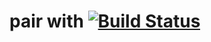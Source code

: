 # pair with [![Build Status](https://travis-ci.org/meetup/pair-with.svg?branch=master)](https://travis-ci.org/meetup/pair-with)
